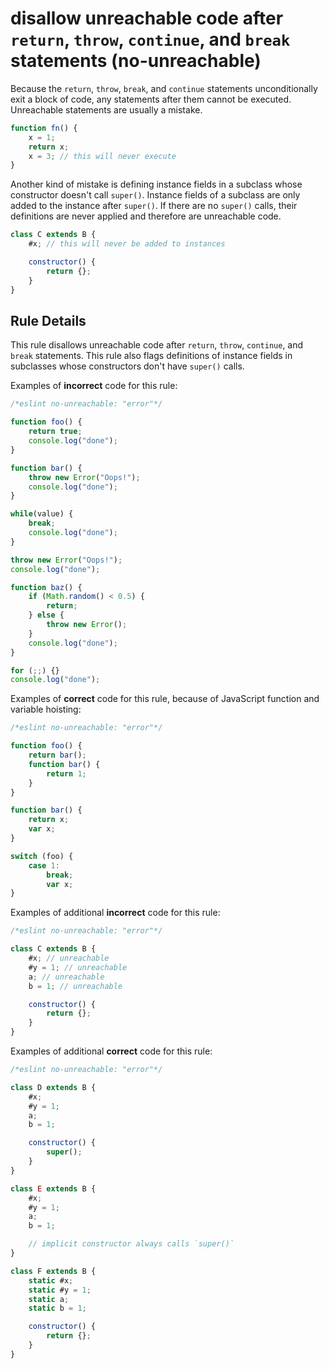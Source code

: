 # disallow unreachable code after `return`, `throw`, `continue`, and `break` statements (no-unreachable)

Because the `return`, `throw`, `break`, and `continue` statements unconditionally exit a block of code, any statements after them cannot be executed. Unreachable statements are usually a mistake.

```js
function fn() {
    x = 1;
    return x;
    x = 3; // this will never execute
}
```

Another kind of mistake is defining instance fields in a subclass whose constructor doesn't call `super()`. Instance fields of a subclass are only added to the instance after `super()`. If there are no `super()` calls, their definitions are never applied and therefore are unreachable code.

```js
class C extends B {
    #x; // this will never be added to instances

    constructor() {
        return {};
    }
}
```

## Rule Details

This rule disallows unreachable code after `return`, `throw`, `continue`, and `break` statements. This rule also flags definitions of instance fields in subclasses whose constructors don't have `super()` calls.

Examples of **incorrect** code for this rule:

```js
/*eslint no-unreachable: "error"*/

function foo() {
    return true;
    console.log("done");
}

function bar() {
    throw new Error("Oops!");
    console.log("done");
}

while(value) {
    break;
    console.log("done");
}

throw new Error("Oops!");
console.log("done");

function baz() {
    if (Math.random() < 0.5) {
        return;
    } else {
        throw new Error();
    }
    console.log("done");
}

for (;;) {}
console.log("done");
```

Examples of **correct** code for this rule, because of JavaScript function and variable hoisting:

```js
/*eslint no-unreachable: "error"*/

function foo() {
    return bar();
    function bar() {
        return 1;
    }
}

function bar() {
    return x;
    var x;
}

switch (foo) {
    case 1:
        break;
        var x;
}
```

Examples of additional **incorrect** code for this rule:

```js
/*eslint no-unreachable: "error"*/

class C extends B {
    #x; // unreachable
    #y = 1; // unreachable
    a; // unreachable
    b = 1; // unreachable

    constructor() {
        return {};
    }
}
```

Examples of additional **correct** code for this rule:

```js
/*eslint no-unreachable: "error"*/

class D extends B {
    #x;
    #y = 1;
    a;
    b = 1;

    constructor() {
        super();
    }
}

class E extends B {
    #x;
    #y = 1;
    a;
    b = 1;

    // implicit constructor always calls `super()`
}

class F extends B {
    static #x;
    static #y = 1;
    static a;
    static b = 1;

    constructor() {
        return {};
    }
}
```
